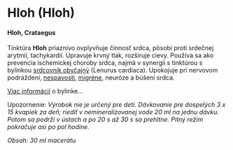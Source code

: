 Hloh (Hloh)
===========

#### Hloh, Crataegus

Tinktúra **Hloh** priaznivo ovplyvňuje činnosť srdca, pôsobí proti srdečnej
arytmií, tachykardií. Upravuje krvný tlak, rozširuje cievy. Používa sa ako
prevencia ischemickej choroby srdca, najmä v synergii s tinktúrou s bylinkou
[srdcovník obyčajný](../tinktury/srdcovnik)
(Lenurus cardiaca). Upokojuje pri nervovom podráždení,
[nespavosti](../diagnozy/nespavost),
[migréne](../diagnozy/migrena), neuróze a búšení srdca.

[Viac informácií](../bylinky/hloh-ostrotrnny) o bylinke…

Upozornenie: *Výrobok nie je určený pre deti. Dávkovanie pre dospelých 3 x 15
kvapiek za deň; riediť v nemineralizovanej vode 20 ml na jednu dávku. Potom sa
podrží v ústach a po 20 s až 30 s sa prehltne. Pitný režim pokračuje asi po pol
hodine.*

*Obsah: 30 ml macerátu*

